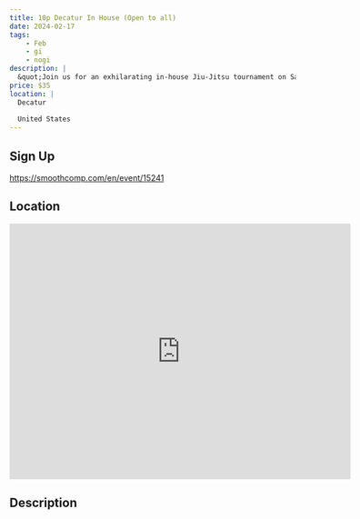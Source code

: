 ```yaml
---
title: 10p Decatur In House (Open to all)
date: 2024-02-17
tags:
    - Feb
    - gi 
    - nogi 
description: |
  &quot;Join us for an exhilarating in-house Jiu-Jitsu tournament on Saturday, February 17th, 2024! This competition is specially designed for white and blue belt practitioners, offering a unique platform to showcase your skills and spirit
price: $35
location: |
  Decatur
  
  United States
---
```

## Sign Up
https://smoothcomp.com/en/event/15241

## Location
<iframe src="https://www.google.com/maps/embed?pb=!1m18!1m12!1m3!1d12345.6789!2d-86.9788631!3d34.5411001!2m3!1f0!2f0!3f0!3m2!1i1024!2i768!4f13.1!3m3!1m2!1s0x0%3A0x0!2z34.5411001!5e0!3m2!1sen!2sus!4v1234567890" width="600" height="450" style="border:0;" allowfullscreen="" loading="lazy"></iframe>

## Description
